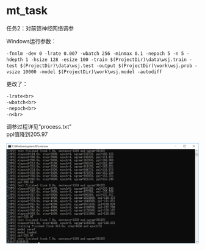 # mt_task
任务2：对前馈神经网络调参

Windows运行参数：<br>
```
-fnnlm -dev 0 -lrate 0.007 -wbatch 256 -minmax 0.1 -nepoch 5 -n 5 -hdepth 1 -hsize 128 -esize 100 -train $(ProjectDir)\data\wsj.train -test $(ProjectDir)\data\wsj.test -output $(ProjectDir)\work\wsj.prob -vsize 10000 -model $(ProjectDir)\work\wsj.model -autodiff
```

更改了：<br>
```
-lrate<br>
-wbatch<br>
-nepoch<br>
-n<br>
```
调参过程详见“process.txt”<br>
ppl值降到205.97

![image](https://github.com/zhaoxf4/mt_task/blob/master/images/result.png)
